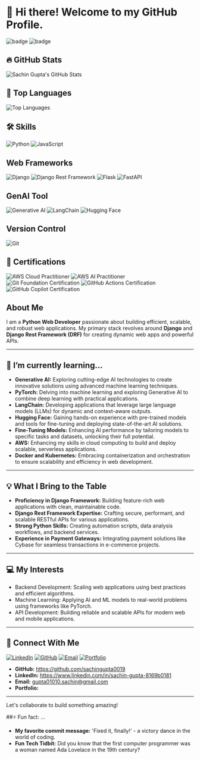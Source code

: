 # 👋 Hi there! Welcome to my GitHub Profile. 

![badge](https://img.shields.io/badge/Skill-Python-blue)
![badge](https://img.shields.io/badge/Framework-Django-green)


## 🔥 GitHub Stats
![Sachin Gupta's GitHub Stats](https://github-readme-stats.vercel.app/api?username=sachingupta0019&show_icons=true&theme=radical)


## 🧰 Top Languages
![Top Languages](https://github-readme-stats.vercel.app/api/top-langs/?username=sachingupta0019&layout=compact&theme=radical)


## 🛠️ Skills
![Python](https://img.shields.io/badge/Python-3776AB?logo=python&logoColor=white)
![JavaScript](https://img.shields.io/badge/JavaScript-F7DF1E?logo=javascript&logoColor=black)


## Web Frameworks
![Django](https://img.shields.io/badge/Django-092E20?logo=django&logoColor=white)
![Django Rest Framework](https://img.shields.io/badge/DRF-092E20?logo=django&logoColor=white)
![Flask](https://img.shields.io/badge/Flask-000000?logo=flask&logoColor=white)
![FastAPI](https://img.shields.io/badge/FastAPI-009688?logo=fastapi&logoColor=white)


## GenAI Tool
![Generative AI](https://img.shields.io/badge/Generative%20AI-9146FF?logo=openai&logoColor=white)
![LangChain](https://img.shields.io/badge/LangChain-2E86AB?logo=langchain&logoColor=white)
![Hugging Face](https://img.shields.io/badge/Hugging%20Face-FFD700?logo=huggingface&logoColor=black)


## Version Control
![Git](https://img.shields.io/badge/Git-F05032?logo=git&logoColor=white)


## 🏅 Certifications
![AWS Cloud Practitioner](https://img.shields.io/badge/AWS%20Cloud%20Practitioner-FF9900?logo=amazon-aws&logoColor=white)
![AWS AI Practitioner](https://img.shields.io/badge/AWS%20AI%20Practitioner-232F3E?logo=amazon-aws&logoColor=FF9900)
![Git Foundation Certification](https://img.shields.io/badge/Git%20Foundation-F05032?logo=git&logoColor=white)
![GitHub Actions Certification](https://img.shields.io/badge/GitHub%20Actions-2088FF?logo=githubactions&logoColor=white)
![GitHub Copilot Certification](https://img.shields.io/badge/GitHub%20Copilot-24292E?logo=github&logoColor=white)


## About Me
I am a **Python Web Developer** passionate about building efficient, scalable, and robust web applications. My primary stack revolves around **Django** and **Django Rest Framework (DRF)** for creating dynamic web apps and powerful APIs.

---

## 🌱 I’m currently learning...
- **Generative AI:** Exploring cutting-edge AI technologies to create innovative solutions using advanced machine learning techniques.
- **PyTorch:** Delving into machine learning and exploring Generative AI to combine deep learning with practical applications.  
- **LangChain:** Developing applications that leverage large language models (LLMs) for dynamic and context-aware outputs.  
- **Hugging Face:** Gaining hands-on experience with pre-trained models and tools for fine-tuning and deploying state-of-the-art AI solutions.  
- **Fine-Tuning Models:** Enhancing AI performance by tailoring models to specific tasks and datasets, unlocking their full potential.  
- **AWS:** Enhancing my skills in cloud computing to build and deploy scalable, serverless applications.
- **Docker and Kubernetes:** Embracing containerization and orchestration to ensure scalability and efficiency in web development.


---

## 💡 What I Bring to the Table
- **Proficiency in Django Framework:** Building feature-rich web applications with clean, maintainable code.
- **Django Rest Framework Expertise:** Crafting secure, performant, and scalable RESTful APIs for various applications.
- **Strong Python Skills:** Creating automation scripts, data analysis workflows, and backend services.
- **Experience in Payment Gateways:** Integrating payment solutions like Cybase for seamless transactions in e-commerce projects.

---

## 💻 My Interests
- Backend Development: Scaling web applications using best practices and efficient algorithms.
- Machine Learning: Applying AI and ML models to real-world problems using frameworks like PyTorch.
- API Development: Building reliable and scalable APIs for modern web and mobile applications.

---

## 🔗 Connect With Me
[![LinkedIn](https://img.shields.io/badge/LinkedIn-0A66C2?logo=linkedin&logoColor=white)](https://www.linkedin.com/in/sachin-gupta-8169b0181)
[![GitHub](https://img.shields.io/badge/GitHub-181717?logo=github&logoColor=white)](https://github.com/sachingupta0019)
[![Email](https://img.shields.io/badge/Email-D14836?logo=gmail&logoColor=white)](mailto:gupta01010.sachin@gmail.com)
[![Portfolio](https://img.shields.io/badge/Portfolio-000000?logo=vercel&logoColor=white)](https://YOUR_PORTFOLIO_LINK)




- **GitHub:** https://github.com/sachingupta0019
- **LinkedIn:** https://www.linkedin.com/in/sachin-gupta-8169b0181
- **Email:** gupta01010.sachin@gmail.com
- **Portfolio:**
  
---


Let's collaborate to build something amazing!
  
##⚡ Fun fact: ...
- **My favorite commit message:** 'Fixed it, finally!' - a victory dance in the world of coding.
- **Fun Tech Tidbit:** Did you know that the first computer programmer was a woman named Ada Lovelace in the 19th century?
  



<!---
sachingupta0019/sachingupta0019 is a ✨ special ✨ repository because its `README.md` (this file) appears on your GitHub profile.
You can click the Preview link to take a look at your changes.
--->

